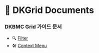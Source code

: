 # 📄 DKGrid Documents 
### DKBMC Grid 가이드 문서

- 🔍 [Filter](https://github.com/qkrwnstn356/DKGrid/blob/main/Event.md)
- 🛠 [Context Menu](https://github.com/qkrwnstn356/DKGrid/blob/main/ContextMenu.md)
